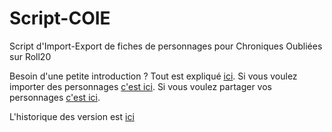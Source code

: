 # Script-COIE

Script d'Import-Export de fiches de personnages pour Chroniques Oubliées sur Roll20

Besoin d'une petite introduction ? Tout est expliqué [ici](https://raw.githack.com/coAtlas/Script-COIE/main/startCOIE.html).
Si vous voulez importer des personnages [c'est ici](https://raw.githack.com/coAtlas/Script-COIE/main/importCOIE.html).
Si vous voulez partager vos personnages [c'est ici](https://docs.google.com/forms/d/e/1FAIpQLSd_OrnnRsaARwNLNxHY2GITCgAGXTqucg8N3NNfcjGqyE-aSg/viewform).

L'historique des version est [ici](ChangeLog.md)
